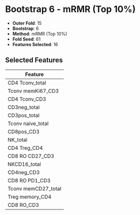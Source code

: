 # Bootstrap 6 - mRMR (Top 10%)

- **Outer Fold**: 15
- **Bootstrap**: 6
- **Method**: mRMR (Top 10%)
- **Fold Seed**: 61
- **Features Selected**: 16

## Selected Features

| Feature |
|---------|
| CD4 Tconv_total |
| Tconv memKi67_CD3 |
| CD4 Tconv_CD3 |
| CD3neg_total |
| CD3pos_total |
| Tconv naive_total |
| CD8pos_CD3 |
| NK_total |
| CD4 Treg_CD4 |
| CD8 RO CD27_CD3 |
| NKCD16_total |
| CD4neg_CD3 |
| CD8 RO PD1_CD3 |
| Tconv memCD27_total |
| Treg memory_CD4 |
| CD8 RO_CD3 |
